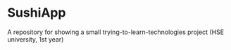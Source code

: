 # SushiApp
A repository for showing a small trying-to-learn-technologies project (HSE university, 1st year)
